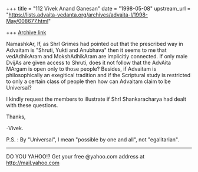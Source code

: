 +++
title = "112 Vivek Anand Ganesan"
date = "1998-05-08"
upstream_url = "https://lists.advaita-vedanta.org/archives/advaita-l/1998-May/008677.html"

+++
[Archive link](https://lists.advaita-vedanta.org/archives/advaita-l/1998-May/008677.html)

NamashkAr,
   If, as ShrI Grimes had pointed out that the prescribed way in
Advaitam is "Shruti, Yukti and Anubhava" then it seems to me that
vedAdhikAram and MokshAdhikAram are implicitly connected.  If only
male DvijAs are given access to Shruti, does it not follow that the
AdvAita MArgam is open only to those people?
   Besides, if Advaitam is philosophically an exegitical tradition and
if the Scriptural study is restricted to only a certain class of
people then how can Advaitam claim to be Universal?

   I kindly request the members to illustrate if ShrI Shankaracharya
had dealt with these questions.

Thanks,

-Vivek.

P.S. : By "Universal", I mean "possible by one and all", not
"egalitarian".




_________________________________________________________
DO YOU YAHOO!?
Get your free @yahoo.com address at http://mail.yahoo.com


